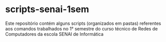 # scripts-senai-1sem
Este repositório contém alguns scripts (organizados em pastas) referentes aos comandos trabalhados no 1° semestre do curso técnico de Redes de Computadores da escola SENAI de Informática
